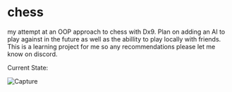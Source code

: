 # chess
my attempt at an OOP approach to chess with Dx9. Plan on adding an AI to play against in the future as well as the abillity to play locally with friends. This is a learning project for me so any recommendations please let me know on discord.

Current State:

![Capture](https://user-images.githubusercontent.com/45408021/154015160-aadf37c6-1eda-4764-b54c-7280c788a487.PNG)

